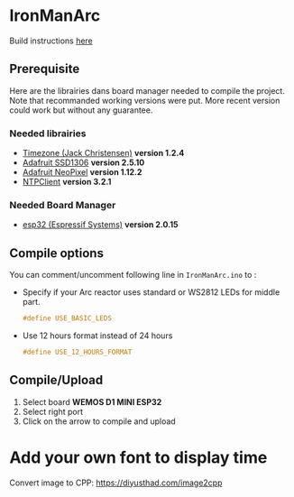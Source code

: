 # IronManArc
Build instructions [here](https://www.instructables.com/Iron-Man-Arc-Reactor-Clock-OLED-Version/)

## Prerequisite
Here are the librairies dans board manager needed to compile the project. Note that recommanded working versions were put. More recent version could work but without any guarantee.

### Needed librairies
- [Timezone (Jack Christensen)](https://github.com/JChristensen/Timezone) **version 1.2.4**
- [Adafruit SSD1306](https://github.com/adafruit/Adafruit_SSD1306) **version 2.5.10**
- [Adafruit NeoPixel](https://github.com/adafruit/Adafruit_NeoPixel) **version 1.12.2**
- [NTPClient](https://github.com/arduino-libraries/NTPClient) **version 3.2.1**

### Needed Board Manager
- [esp32 (Espressif Systems)](https://github.com/espressif/arduino-esp32) **version 2.0.15**

## Compile options
You can comment/uncomment following line in `IronManArc.ino` to :
- Specify if your Arc reactor uses standard or WS2812 LEDs for middle part.
   ```cpp
   #define USE_BASIC_LEDS
   ```
- Use 12 hours format instead of 24 hours
   ```cpp
   #define USE_12_HOURS_FORMAT
   ```


## Compile/Upload

1. Select board **WEMOS D1 MINI ESP32**
2. Select right port
3. Click on the arrow to compile and upload


# Add your own font to display time
Convert image to CPP: https://diyusthad.com/image2cpp